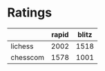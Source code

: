 # Ratings

|          | rapid | blitz |
|----------|-------|-------|
| lichess  | 2002 | 1518 |
| chesscom | 1578 | 1001 |
